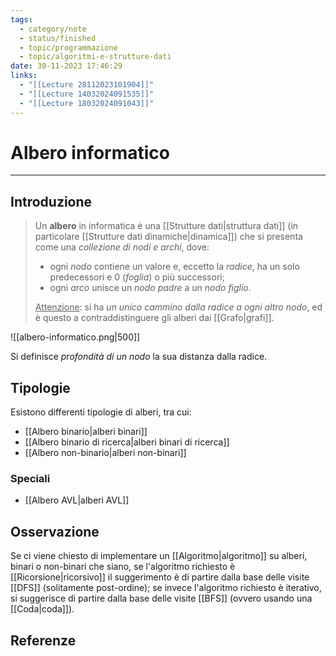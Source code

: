 ```yaml
---
tags:
  - category/note
  - status/finished
  - topic/programmazione
  - topic/algoritmi-e-strutture-dati
date: 30-11-2023 17:46:29
links:
  - "[[Lecture 28112023101904]]"
  - "[[Lecture 14032024091535]]"
  - "[[Lecture 18032024091043]]"
---
```

# Albero informatico
---
## Introduzione
> Un **albero** in informatica è una [[Strutture dati|struttura dati]] (in particolare [[Strutture dati dinamiche|dinamica]]) che si presenta come una _collezione di nodi e archi_, dove:
> - ogni _nodo_ contiene un valore e, eccetto la _radice_, ha un solo predecessori e 0 (_foglia_) o più successori;
> - ogni _arco_ unisce un _nodo padre_ a un _nodo figlio_.
> 
> <u>Attenzione</u>: si ha _un unico cammino dalla radice a ogni altro nodo_, ed è questo a contraddistinguere gli alberi dai [[Grafo|grafi]].

![[albero-informatico.png|500]]

Si definisce _profondità di un nodo_ la sua distanza dalla radice.

## Tipologie
Esistono differenti tipologie di alberi, tra cui:
- [[Albero binario|alberi binari]]
- [[Albero binario di ricerca|alberi binari di ricerca]]
- [[Albero non-binario|alberi non-binari]]

### Speciali
- [[Albero AVL|alberi AVL]]

## Osservazione
Se ci viene chiesto di implementare un [[Algoritmo|algoritmo]] su alberi, binari o non-binari che siano, se l'algoritmo richiesto è [[Ricorsione|ricorsivo]] il suggerimento è di partire dalla base delle visite [[DFS]] (solitamente post-ordine); se invece l'algoritmo richiesto è iterativo, si suggerisce di partire dalla base delle visite [[BFS]] (ovvero usando una [[Coda|coda]]).

## Referenze